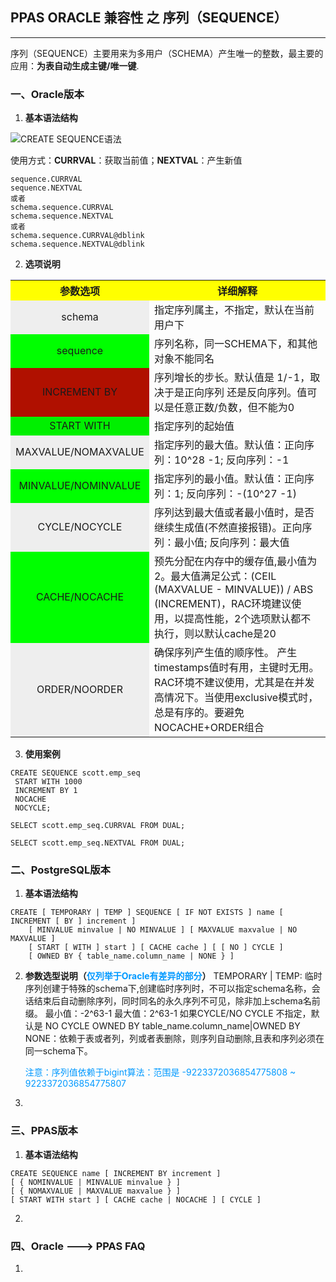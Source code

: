 ## PPAS ORACLE 兼容性 之 序列（SEQUENCE）
---
序列（SEQUENCE）主要用来为多用户（SCHEMA）产生唯一的整数，最主要的应用：**为表自动生成主键/唯一键**.    
### 一、Oracle版本
1. **基本语法结构**

  ![CREATE SEQUENCE语法](https://docs.oracle.com/cd/E11882_01/server.112/e41084/img/create_sequence.gif)
  
  使用方式：**CURRVAL**：获取当前值；**NEXTVAL**：产生新值
```
sequence.CURRVAL  
sequence.NEXTVAL  
或者
schema.sequence.CURRVAL
schema.sequence.NEXTVAL 
或者
schema.sequence.CURRVAL@dblink
schema.sequence.NEXTVAL@dblink
```

2. **选项说明**
<table>
  <tr>
    <th width=20%, bgcolor=yellow >参数选项</th>
    <th width=80%, bgcolor=yellow>详细解释</th>
  </tr>
  <tr>
    <td bgcolor=#eeeeee style="text-align:center"> schema </td>
    <td> 指定序列属主，不指定，默认在当前用户下 </td>
  </tr>
  <tr>
    <td bgcolor=#00FF00 style="text-align:center"> sequence </td>
    <td> 序列名称，同一SCHEMA下，和其他对象不能同名 </td>
  <tr>
    <td bgcolor=rgb(0,10,0) style="text-align:center"> INCREMENT BY </td>
    <td> 序列增长的步长。默认值是 1/-1，取决于是正向序列 还是反向序列。值可以是任意正数/负数，但不能为0 </td>
  </tr>
  <tr>
    <td bgcolor=#00FF00) style="text-align:center"> START WITH </td>
    <td> 指定序列的起始值 </td>
  </tr>
   <tr>
    <td bgcolor=#eeeeee style="text-align:center"> MAXVALUE/NOMAXVALUE </td>
    <td> 指定序列的最大值。默认值：正向序列：10^28 -1; 反向序列：-1 </td>
  </tr>
  <tr>
    <td bgcolor=#00FF00 style="text-align:center"> MINVALUE/NOMINVALUE </td>
    <td> 指定序列的最小值。默认值：正向序列：1; 反向序列：-(10^27 -1) </td>
  <tr>
  </tr>
   <tr>
    <td bgcolor=#eeeeee style="text-align:center"> CYCLE/NOCYCLE </td>
    <td> 序列达到最大值或者最小值时，是否继续生成值(不然直接报错)。正向序列：最小值; 反向序列：最大值</td>
  </tr>
  <tr>
    <td bgcolor=#00FF00 style="text-align:center"> CACHE/NOCACHE </td>
    <td> 预先分配在内存中的缓存值,最小值为2。最大值满足公式：(CEIL (MAXVALUE - MINVALUE)) / ABS (INCREMENT)，RAC环境建议使用，以提高性能，2个选项默认都不执行，则以默认cache是20 </td>
  <tr>
  </tr>
   <tr>
    <td bgcolor=#eeeeee style="text-align:center"> ORDER/NOORDER </td>
    <td> 确保序列产生值的顺序性。 产生timestamps值时有用，主键时无用。RAC环境不建议使用，尤其是在并发高情况下。当使用exclusive模式时，总是有序的。要避免 NOCACHE+ORDER组合 </td>
  </tr>
</table>

3. **使用案例**
```
CREATE SEQUENCE scott.emp_seq
 START WITH 1000
 INCREMENT BY 1
 NOCACHE
 NOCYCLE;
 
SELECT scott.emp_seq.CURRVAL FROM DUAL;
 
SELECT scott.emp_seq.NEXTVAL FROM DUAL;
```

### 二、PostgreSQL版本
1. **基本语法结构**
```
CREATE [ TEMPORARY | TEMP ] SEQUENCE [ IF NOT EXISTS ] name [ INCREMENT [ BY ] increment ]
    [ MINVALUE minvalue | NO MINVALUE ] [ MAXVALUE maxvalue | NO MAXVALUE ]
    [ START [ WITH ] start ] [ CACHE cache ] [ [ NO ] CYCLE ]
    [ OWNED BY { table_name.column_name | NONE } ] 
```

2. **参数选型说明（<font color=#0099ff >仅列举于Oracle有差异的部分</font>）**
   TEMPORARY | TEMP: 临时序列创建于特殊的schema下,创建临时序列时，不可以指定schema名称，会话结束后自动删除序列，同时同名的永久序列不可见，除非加上schema名前缀。
   最小值：-2^63-1
   最大值：2^63-1
   如果CYCLE/NO CYCLE 不指定，默认是 NO CYCLE
   OWNED BY table_name.column_name|OWNED BY NONE：依赖于表或者列，列或者表删除，则序列自动删除,且表和序列必须在同一schema下。
  
   <font color=#0099ff>注意：序列值依赖于bigint算法：范围是 -9223372036854775808 ~ 9223372036854775807 </font>
   
3.    


### 三、PPAS版本
1. **基本语法结构**
```
CREATE SEQUENCE name [ INCREMENT BY increment ]
[ { NOMINVALUE | MINVALUE minvalue } ]
[ { NOMAXVALUE | MAXVALUE maxvalue } ]
[ START WITH start ] [ CACHE cache | NOCACHE ] [ CYCLE ]
```

2. 

### 四、Oracle ---> PPAS FAQ
1. 
